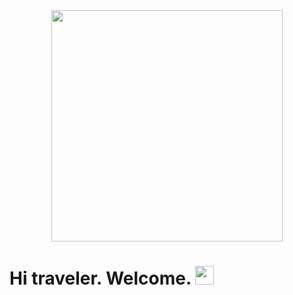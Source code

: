 <div id="header" align="center">
      <img src="https://media.giphy.com/media/1yld7nW3oQ2IyRubUm/giphy.gif" width="370"/>
</div>
<body>
      <h1>Hi traveler. Welcome.
      <img src="https://media.giphy.com/media/7z6UweIr1Ae9ytT1tQ/giphy.gif" width="30px"/>
      </h1>
</body>
